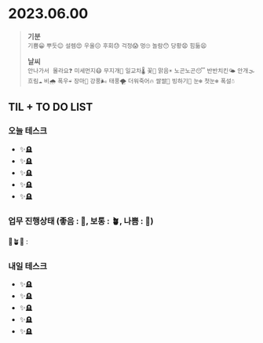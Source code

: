 # 2023.06.00

> **기분**  
> `기쁨😁` `뿌듯😊` `설렘😍` `우울😔` `후회😓` `걱정😱` `멍🙄` `놀람😯` `당황😧` `힘듦😫`
>
> **날씨**  
> `안나가서 몰라요❓` `미세먼지😷` `무지개🌈` `일교차🌡️` `꽃🌸` `맑음☀️` `노곤노곤😴` `반반치킨🌤️` `안개🌫️` `흐림☁️` `비🌧️` `폭우☔` `장마🌊` `강풍🌬️` `태풍🌪️` `더워죽어🔥` `쌀쌀🥶` `빙하기🧊` `눈❄️` `첫눈❄️` `폭설☃️`

## TIL + TO DO LIST

### 오늘 테스크

- ✨🪦
- ✨🪦
- ✨🪦
- ✨🪦
- ✨🪦

### 업무 진행상태 (좋음 : 🌾, 보통 : 🪴, 나쁨 : 🌿)

🌾🪴🌿 :

### 내일 테스크

- ✨🪦
- ✨🪦
- ✨🪦
- ✨🪦
- ✨🪦
